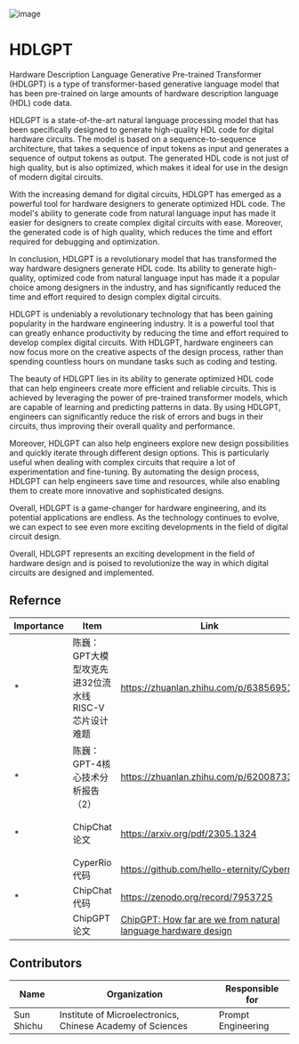 ![image](https://github.com/chenweiphd/HDLGPT/assets/100336131/d3aed6aa-9698-47ca-a225-fd8432db95d9)


# HDLGPT

Hardware Description Language Generative Pre-trained Transformer (HDLGPT) is a type of transformer-based generative language model that has been pre-trained on large amounts of hardware description language (HDL) code data. 

HDLGPT is a state-of-the-art natural language processing model that has been specifically designed to generate high-quality HDL code for digital hardware circuits. The model is based on a sequence-to-sequence architecture, that takes a sequence of input tokens as input and generates a sequence of output tokens as output. The generated HDL code is not just of high quality, but is also optimized, which makes it ideal for use in the design of modern digital circuits.

With the increasing demand for digital circuits, HDLGPT has emerged as a powerful tool for hardware designers to generate optimized HDL code. The model's ability to generate code from natural language input has made it easier for designers to create complex digital circuits with ease. Moreover, the generated code is of high quality, which reduces the time and effort required for debugging and optimization.

In conclusion, HDLGPT is a revolutionary model that has transformed the way hardware designers generate HDL code. Its ability to generate high-quality, optimized code from natural language input has made it a popular choice among designers in the industry, and has significantly reduced the time and effort required to design complex digital circuits.

HDLGPT is undeniably a revolutionary technology that has been gaining popularity in the hardware engineering industry. It is a powerful tool that can greatly enhance productivity by reducing the time and effort required to develop complex digital circuits. With HDLGPT, hardware engineers can now focus more on the creative aspects of the design process, rather than spending countless hours on mundane tasks such as coding and testing.

The beauty of HDLGPT lies in its ability to generate optimized HDL code that can help engineers create more efficient and reliable circuits. This is achieved by leveraging the power of pre-trained transformer models, which are capable of learning and predicting patterns in data. By using HDLGPT, engineers can significantly reduce the risk of errors and bugs in their circuits, thus improving their overall quality and performance.

Moreover, HDLGPT can also help engineers explore new design possibilities and quickly iterate through different design options. This is particularly useful when dealing with complex circuits that require a lot of experimentation and fine-tuning. By automating the design process, HDLGPT can help engineers save time and resources, while also enabling them to create more innovative and sophisticated designs.

Overall, HDLGPT is a game-changer for hardware engineering, and its potential applications are endless. As the technology continues to evolve, we can expect to see even more exciting developments in the field of digital circuit design.

Overall, HDLGPT represents an exciting development in the field of hardware design and is poised to revolutionize the way in which digital circuits are designed and implemented.

## Refernce
Importance|Item |  Link  | Comment|
----- | -------- | -----|------|
| * |陈巍：GPT大模型攻克先进32位流水线RISC-V芯片设计难题 | https://zhuanlan.zhihu.com/p/638569518 | Overview of GPT design chip|
| * |陈巍：GPT-4核心技术分析报告（2）|https://zhuanlan.zhihu.com/p/620087339| 重点看上下文学习、Prompt、思维链 |
| *  |ChipChat论文 | https://arxiv.org/pdf/2305.1324 | 重点看prompt模式  |
|   |CyperRio代码 | https://github.com/hello-eternity/Cyberrio |   |
| * |ChipChat代码 | https://zenodo.org/record/7953725 | 参考Prompt   |
|    |ChipGPT论文 | [ChipGPT: How far are we from natural language hardware design](https://arxiv.org/abs/2305.14019) |   |


## Contributors
Name|Organization | Responsible for|
----- | -------- | --------|
| Sun Shichu| Institute of Microelectronics, Chinese Academy of Sciences| Prompt Engineering|
